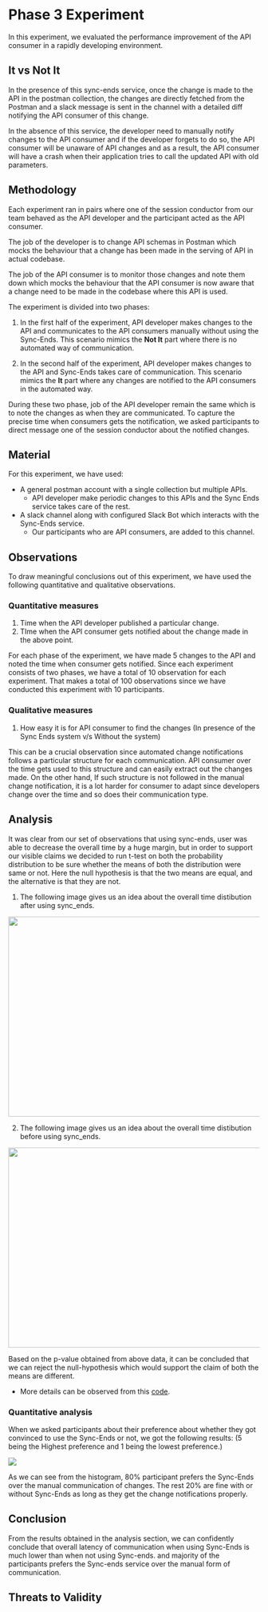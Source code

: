 # Phase 3 Experiment

In this experiment, we evaluated the performance improvement of the API consumer in a rapidly developing environment.

## It vs Not It
In the presence of this sync-ends service, once the change is made to the API in the postman collection, the changes are directly fetched from the Postman and a slack message is sent in the channel with a detailed diff notifying the API consumer of this change.

In the absence of this service, the developer need to manually notify changes to the API consumer and if the developer forgets to do so, the API consumer will be unaware of API changes and as a result, the API consumer will have a crash when their application tries to call the updated API with old parameters.

## Methodology
Each experiment ran in pairs where one of the session conductor from our team behaved as the API developer and the participant acted as the API consumer.

The job of the developer is to change API schemas in Postman which mocks the behaviour that a change has been made in the serving of API in actual codebase.

The job of the API consumer is to monitor those changes and note them down which mocks the behaviour that the API consumer is now aware that a change need to be made in the codebase where this API is used.

The experiment is divided into two phases:

1. In the first half of the experiment, API developer makes changes to the API and communicates to the API consumers manually without using the Sync-Ends. 
This scenario mimics the **Not It** part where there is no automated way of communication.

2. In the second half of the experiment, API developer makes changes to the API and Sync-Ends takes care of communication. 
This scenario mimics the **It** part where any changes are notified to the API consumers in the automated way.

During these two phase, job of the API developer remain the same which is to note the changes as when they are communicated.
To capture the precise time when consumers gets the notification, we asked participants to direct message one of the session conductor about the notified changes.

## Material
For this experiment, we have used:
* A general postman account with a single collection but multiple APIs. 
    - API developer make periodic changes to this APIs and the Sync Ends service takes care of the rest.
* A slack channel along with configured Slack Bot which interacts with the Sync-Ends service.
    - Our participants who are API consumers, are added to this channel.

## Observations

To draw meaningful conclusions out of this experiment, we have used the following quantitative and qualitative observations.

### Quantitative measures
1. Time when the API developer published a particular change.
2. TIme when the API consumer gets notified about the change made in the above point.

For each phase of the experiment, we have made 5 changes to the API and noted the time when consumer gets notified. 
Since each experiment consists of two phases, we have a total of 10 observation for each experiment.
That makes a total of 100 observations since we have conducted this experiment with 10 participants.

### Qualitative measures
1. How easy it is for API consumer to find the changes (In presence of the Sync Ends system v/s Without the system)

This can be a crucial observation since automated change notifications follows a particular structure for each communication.
API consumer over the time gets used to this structure and can easily extract out the changes made. 
On the other hand, If such structure is not followed in the manual change notification, it is a lot harder for consumer to adapt since developers change over the time and so does their communication type.

## Analysis
It was clear from our set of observations that using sync-ends, user was able to decrease the overall time by a huge
margin, but in order to support our visible claims we decided to run t-test on both the probability distribution to
be sure whether the means of both the distribution were same or not. Here the null hypothesis is that the two means
are equal, and the alternative is that they are not. 

1. The following image gives us an idea about the overall time distibution after using sync_ends.
<img src="https://github.com/urvishvasani/Sync-Ends/blob/master/images/with_syncends.PNG" height="400" width="650"/>

2. The following image gives us an idea about the overall time distibution before using sync_ends.
<img src="https://github.com/urvishvasani/Sync-Ends/blob/master/images/without_syncends.PNG" height="400" width="650"/>

Based on the p-value obtained from above data, it can be concluded that we can reject the null-hypothesis which would
support the claim of both the means are different.

* More details can be observed from this [code](https://github.com/urvishvasani/Sync-Ends/blob/master/statistical_analysis.ipynb). 

### Quantitative analysis
When we asked participants about their preference about whether they got convinced to use the Sync-Ends or not, we got the following results:
(5 being the Highest preference and 1 being the lowest preference.)

<img src="https://github.com/urvishvasani/Sync-Ends/blob/master/images/hist.png"/>

As we can see from the histogram, 80% participant prefers the Sync-Ends over the manual communication of changes. 
The rest 20% are fine with or without Sync-Ends as long as they get the change notifications properly.

## Conclusion
From the results obtained in the analysis section, we can confidently conclude that overall latency of communication when using Sync-Ends is much lower than when not using Sync-ends.
and majority of the participants prefers the Sync-ends service over the manual form of communication.

## Threats to Validity

